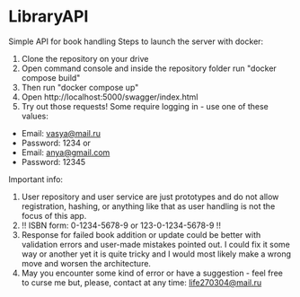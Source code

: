 # LibraryAPI
Simple API for book handling
Steps to launch the server with docker:
1) Clone the repository on your drive
2) Open command console and inside the repository folder run "docker compose build"
3) Then run "docker compose up"
4) Open http://localhost:5000/swagger/index.html
5) Try out those requests!
Some require logging in - use one of these values:
- Email: vasya@mail.ru 
- Password: 1234
or
- Email: anya@gmail.com
- Password: 12345

Important info:
1) User repository and user service are just prototypes and do not allow registration, hashing, or anything like that as user handling is not the focus of this app.
2) !! ISBN form: 0-1234-5678-9 or 123-0-1234-5678-9 !!
3) Response for failed book addition or update could be better with validation errors and user-made mistakes pointed out. I could fix it some way or another yet it is quite tricky and I would most likely make a wrong move and worsen the architecture.
4) May you encounter some kind of error or have a suggestion - feel free to curse me but, please, contact at any time: life270304@mail.ru
